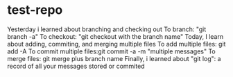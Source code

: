 # test-repo
Yesterday i learned about branching and checking out
To branch: "git branch -a"
To checkout: "git checkout with the branch name"
Today, I learn about adding, commiting, and merging multiple files
To add multiple files: git add -A
To commit multiple files:git commit -a -m "multiple messages"
To merge files: git merge plus branch name
Finally, i learned about "git log": a record of all your messages stored or commited 
